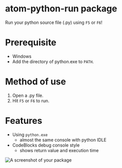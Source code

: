# atom-python-run package

Run your python source file (.py) using `F5` or `F6`!

# Prerequisite

- Windows 
- Add the directory of python.exe to ```PATH```.

# Method of use

1. Open a .py file.
2. Hit `F5` or `F6` to run.

# Features

- Using `python.exe`
  - almost the same console with python IDLE
- CodeBlocks debug console style
  - shows return value and execution time


![A screenshot of your package](https://f.cloud.github.com/assets/69169/2290250/c35d867a-a017-11e3-86be-cd7c5bf3ff9b.gif)
